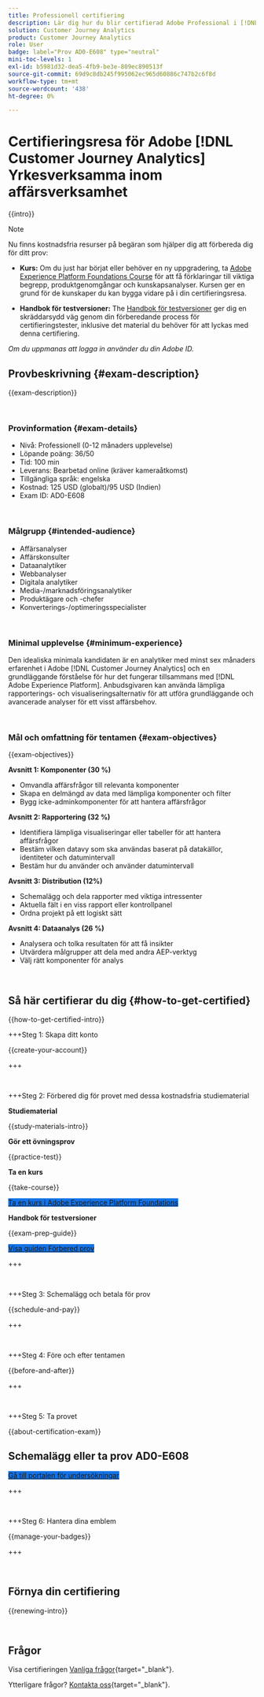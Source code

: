 ```yaml
---
title: Professionell certifiering
description: Lär dig hur du blir certifierad Adobe Professional i [!DNL Customer Journey Analytics]
solution: Customer Journey Analytics
product: Customer Journey Analytics
role: User
badge: label="Prov AD0-E608" type="neutral"
mini-toc-levels: 1
exl-id: b5981d32-dea5-4fb9-be3e-809ec890513f
source-git-commit: 69d9c8db245f995062ec965d60886c747b2c6f8d
workflow-type: tm+mt
source-wordcount: '438'
ht-degree: 0%

---
```


# Certifieringsresa för Adobe [!DNL Customer Journey Analytics] Yrkesverksamma inom affärsverksamhet

{{intro}}

>[!NOTE]
>
>Nu finns kostnadsfria resurser på begäran som hjälper dig att förbereda dig för ditt prov:
>
>* **Kurs:** Om du just har börjat eller behöver en ny uppgradering, ta [Adobe Experience Platform Foundations Course](https://app.rockinfo.com/courses/216) för att få förklaringar till viktiga begrepp, produktgenomgångar och kunskapsanalyser. Kursen ger en grund för de kunskaper du kan bygga vidare på i din certifieringsresa.
>
>* **Handbok för testversioner:** The [Handbok för testversioner](https://app.rockinfo.com/courses/playScorm/375) ger dig en skräddarsydd väg genom din förberedande process för certifieringstester, inklusive det material du behöver för att lyckas med denna certifiering.
>
>_Om du uppmanas att logga in använder du din Adobe ID._

## Provbeskrivning {#exam-description}

{{exam-description}}

<br>

### Provinformation {#exam-details}

* Nivå: Professionell (0-12 månaders upplevelse)
* Löpande poäng: 36/50
* Tid: 100 min
* Leverans: Bearbetad online (kräver kameraåtkomst)
* Tillgängliga språk: engelska
* Kostnad: 125 USD (globalt)/95 USD (Indien)
* Exam ID: AD0-E608

<br>

### Målgrupp {#intended-audience}

* Affärsanalyser
* Affärskonsulter
* Dataanalytiker
* Webbanalyser
* Digitala analytiker
* Media-/marknadsföringsanalytiker
* Produktägare och -chefer
* Konverterings-/optimeringsspecialister

<br>

### Minimal upplevelse {#minimum-experience}

Den idealiska minimala kandidaten är en analytiker med minst sex månaders erfarenhet i Adobe [!DNL Customer Journey Analytics] och en grundläggande förståelse för hur det fungerar tillsammans med [!DNL Adobe Experience Platform]. Anbudsgivaren kan använda lämpliga rapporterings- och visualiseringsalternativ för att utföra grundläggande och avancerade analyser för ett visst affärsbehov.

<br>

### Mål och omfattning för tentamen {#exam-objectives}

{{exam-objectives}}

**Avsnitt 1: Komponenter (30 %)**

* Omvandla affärsfrågor till relevanta komponenter
* Skapa en delmängd av data med lämpliga komponenter och filter
* Bygg icke-adminkomponenter för att hantera affärsfrågor

**Avsnitt 2: Rapportering (32 %)**

* Identifiera lämpliga visualiseringar eller tabeller för att hantera affärsfrågor
* Bestäm vilken datavy som ska användas baserat på datakällor, identiteter och datumintervall
* Bestäm hur du använder och använder datumintervall

**Avsnitt 3: Distribution (12%)**

* Schemalägg och dela rapporter med viktiga intressenter
* Aktuella fält i en viss rapport eller kontrollpanel
* Ordna projekt på ett logiskt sätt

**Avsnitt 4: Dataanalys (26 %)**

* Analysera och tolka resultaten för att få insikter
* Utvärdera målgrupper att dela med andra AEP-verktyg
* Välj rätt komponenter för analys

<br>

## Så här certifierar du dig {#how-to-get-certified}

{{how-to-get-certified-intro}}

+++Steg 1: Skapa ditt konto

{{create-your-account}}

+++

<br>

+++Steg 2: Förbered dig för provet med dessa kostnadsfria studiematerial

**Studiematerial**

{{study-materials-intro}}

**Gör ett övningsprov**

{{practice-test}}

**Ta en kurs**

{{take-course}}

<a href="https://app.rockinfo.com/courses/216" target="_blank" class="spectrum-Button spectrum-Button--fill spectrum-Button--accent spectrum-Button--sizeM is-margin-bottom-big-big at-element-click-tracking" style="background-color:#1473E6">

<span class="spectrum-Button-label has-no-wrap">
   Ta en kurs i Adobe Experience Platform Foundations
</span>
</a>

**Handbok för testversioner**

{{exam-prep-guide}}

<a href="https://app.rockinfo.com/courses/playScorm/375" target="_blank" class="spectrum-Button spectrum-Button--fill spectrum-Button--accent spectrum-Button--sizeM is-margin-bottom-big-big at-element-click-tracking" style="background-color:#1473E6">

<span class="spectrum-Button-label has-no-wrap">
   Visa guiden Förbered prov
</span>
</a>

+++

<br>

+++Steg 3: Schemalägg och betala för prov

{{schedule-and-pay}}

+++

<br>

+++Steg 4: Före och efter tentamen

{{before-and-after}}

+++

<br>

+++Steg 5: Ta provet

{{about-certification-exam}}

## Schemalägg eller ta prov AD0-E608

<a href="https://www.certmetrics.com/adobe/candidate/examity_sso.aspx?eid=AD0-E608" target="_blank" class="spectrum-Button spectrum-Button--fill spectrum-Button--accent spectrum-Button--sizeM is-margin-bottom-big-big at-element-click-tracking" style="background-color:#1473E6">

<span class="spectrum-Button-label has-no-wrap">
   Gå till portalen för undersökningar
</span>
</a>

+++

<br>

+++Steg 6: Hantera dina emblem

{{manage-your-badges}}

+++

<br>

## Förnya din certifiering

{{renewing-intro}}

<br>

## Frågor

Visa certifieringen [Vanliga frågor](https://experienceleague.adobe.com/docs/certification/certification/faq.html){target="_blank"}.

Ytterligare frågor? [Kontakta oss](mailto:certif@adobe.com){target="_blank"}.
